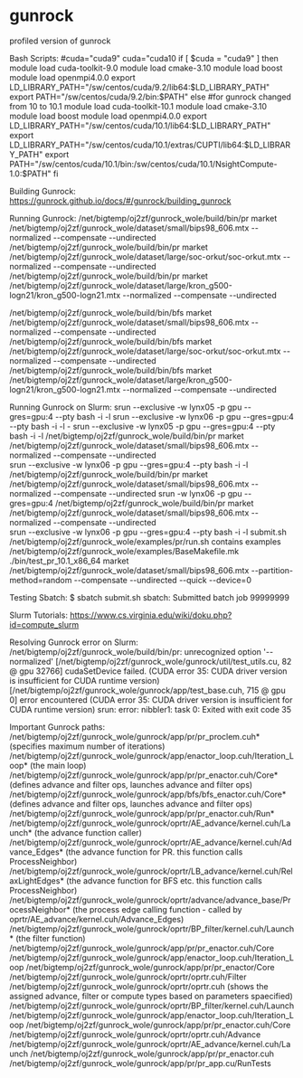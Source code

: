 # gunrock
profiled version of gunrock

Bash Scripts:
 #cuda="cuda9"
 cuda="cuda10
if [ $cuda = "cuda9" ]
then
	module load cuda-toolkit-9.0
	module load cmake-3.10
	module load boost
	module load openmpi4.0.0
	export LD_LIBRARY_PATH="/sw/centos/cuda/9.2/lib64:$LD_LIBRARY_PATH"
	export PATH="/sw/centos/cuda/9.2/bin:$PATH"
else
	#for gunrock changed from 10 to 10.1
	module load cuda-toolkit-10.1
	module load cmake-3.10
	module load boost
	module load openmpi4.0.0
	export LD_LIBRARY_PATH="/sw/centos/cuda/10.1/lib64:$LD_LIBRARY_PATH"
	export LD_LIBRARY_PATH="/sw/centos/cuda/10.1/extras/CUPTI/lib64:$LD_LIBRARY_PATH"
	export PATH="/sw/centos/cuda/10.1/bin:/sw/centos/cuda/10.1/NsightCompute-1.0:$PATH"
fi

Building Gunrock:
https://gunrock.github.io/docs/#/gunrock/building_gunrock

Running Gunrock:
/net/bigtemp/oj2zf/gunrock_wole/build/bin/pr market /net/bigtemp/oj2zf/gunrock_wole/dataset/small/bips98_606.mtx --normalized --compensate --undirected
/net/bigtemp/oj2zf/gunrock_wole/build/bin/pr market /net/bigtemp/oj2zf/gunrock_wole/dataset/large/soc-orkut/soc-orkut.mtx --normalized --compensate --undirected				
/net/bigtemp/oj2zf/gunrock_wole/build/bin/pr market /net/bigtemp/oj2zf/gunrock_wole/dataset/large/kron_g500-logn21/kron_g500-logn21.mtx --normalized --compensate --undirected				

/net/bigtemp/oj2zf/gunrock_wole/build/bin/bfs market /net/bigtemp/oj2zf/gunrock_wole/dataset/small/bips98_606.mtx --normalized --compensate --undirected
/net/bigtemp/oj2zf/gunrock_wole/build/bin/bfs market /net/bigtemp/oj2zf/gunrock_wole/dataset/large/soc-orkut/soc-orkut.mtx --normalized --compensate --undirected				
/net/bigtemp/oj2zf/gunrock_wole/build/bin/bfs market /net/bigtemp/oj2zf/gunrock_wole/dataset/large/kron_g500-logn21/kron_g500-logn21.mtx --normalized --compensate --undirected				

Running Gunrock on Slurm:
srun --exclusive -w lynx05 -p gpu --gres=gpu:4 --pty bash -i -l 
srun --exclusive -w lynx06 -p gpu --gres=gpu:4 --pty bash -i -l -
srun --exclusive -w lynx05 -p gpu --gres=gpu:4 --pty bash -i -l /net/bigtemp/oj2zf/gunrock_wole/build/bin/pr market /net/bigtemp/oj2zf/gunrock_wole/dataset/small/bips98_606.mtx --normalized --compensate --undirected 					
srun --exclusive -w lynx06 -p gpu --gres=gpu:4 --pty bash -i -l /net/bigtemp/oj2zf/gunrock_wole/build/bin/pr market /net/bigtemp/oj2zf/gunrock_wole/dataset/small/bips98_606.mtx --normalized --compensate --undirected
srun -w lynx06 -p gpu --gres=gpu:4 /net/bigtemp/oj2zf/gunrock_wole/build/bin/pr market /net/bigtemp/oj2zf/gunrock_wole/dataset/small/bips98_606.mtx --normalized --compensate --undirected  
srun --exclusive -w lynx06 -p gpu --gres=gpu:4 --pty bash -i -l submit.sh
/net/bigtemp/oj2zf/gunrock_wole/examples/pr/run.sh contains examples
/net/bigtemp/oj2zf/gunrock_wole/examples/BaseMakefile.mk
./bin/test_pr_10.1_x86_64 market /net/bigtemp/oj2zf/gunrock_wole/dataset/small/bips98_606.mtx --partition-method=random --compensate --undirected --quick --device=0

Testing Sbatch:
$ sbatch submit.sh
sbatch: Submitted batch job 99999999

Slurm Tutorials:
https://www.cs.virginia.edu/wiki/doku.php?id=compute_slurm

Resolving Gunrock error on Slurm:
/net/bigtemp/oj2zf/gunrock_wole/build/bin/pr: unrecognized option '--normalized'
[/net/bigtemp/oj2zf/gunrock_wole/gunrock/util/test_utils.cu, 82 @ gpu 32766] cudaSetDevice failed. (CUDA error 35: CUDA driver version is insufficient for CUDA runtime version)				
[/net/bigtemp/oj2zf/gunrock_wole/gunrock/app/test_base.cuh, 715 @ gpu 0] error encountered (CUDA error 35: CUDA driver version is insufficient for CUDA runtime version)
srun: error: nibbler1: task 0: Exited with exit code 35

Important Gunrock paths:
/net/bigtemp/oj2zf/gunrock_wole/gunrock/app/pr/pr_proclem.cuh* (specifies maximum number of iterations)
/net/bigtemp/oj2zf/gunrock_wole/gunrock/app/enactor_loop.cuh/Iteration_Loop* (the main loop)
/net/bigtemp/oj2zf/gunrock_wole/gunrock/app/pr/pr_enactor.cuh/Core* (defines advance and filter ops, launches advance and filter ops)
/net/bigtemp/oj2zf/gunrock_wole/gunrock/app/bfs/bfs_enactor.cuh/Core* (defines advance and filter ops, launches advance and filter ops)
/net/bigtemp/oj2zf/gunrock_wole/gunrock/app/pr/pr_enactor.cuh/Run*
/net/bigtemp/oj2zf/gunrock_wole/gunrock/oprtr/AE_advance/kernel.cuh/Launch* (the advance function caller)
/net/bigtemp/oj2zf/gunrock_wole/gunrock/oprtr/AE_advance/kernel.cuh/Advance_Edges* (the advance function for PR. this function calls ProcessNeighbor)
/net/bigtemp/oj2zf/gunrock_wole/gunrock/oprtr/LB_advance/kernel.cuh/RelaxLightEdges* (the advance function for BFS etc. this function calls ProcessNeighbor)
/net/bigtemp/oj2zf/gunrock_wole/gunrock/oprtr/advance/advance_base/ProcessNeighbor* (the process edge calling function - called by oprtr/AE_advance/kernel.cuh/Advance_Edges)
/net/bigtemp/oj2zf/gunrock_wole/gunrock/oprtr/BP_filter/kernel.cuh/Launch* (the filter function)
/net/bigtemp/oj2zf/gunrock_wole/gunrock/app/pr/pr_enactor.cuh/Core
/net/bigtemp/oj2zf/gunrock_wole/gunrock/app/enactor_loop.cuh/Iteration_Loop
/net/bigtemp/oj2zf/gunrock_wole/gunrock/app/pr/pr_enactor/Core
/net/bigtemp/oj2zf/gunrock_wole/gunrock/oprtr/oprtr.cuh/Filter
/net/bigtemp/oj2zf/gunrock_wole/gunrock/oprtr/oprtr.cuh (shows the assigned advance, filter or compute types based on parameters spaecified)
/net/bigtemp/oj2zf/gunrock_wole/gunrock/oprtr/BP_filter/kernel.cuh/Launch
/net/bigtemp/oj2zf/gunrock_wole/gunrock/app/enactor_loop.cuh/Iteration_Loop
/net/bigtemp/oj2zf/gunrock_wole/gunrock/app/pr/pr_enactor.cuh/Core
/net/bigtemp/oj2zf/gunrock_wole/gunrock/oprtr/oprtr.cuh/Advance
/net/bigtemp/oj2zf/gunrock_wole/gunrock/oprtr/AE_advance/kernel.cuh/Launch
/net/bigtemp/oj2zf/gunrock_wole/gunrock/app/pr/pr_enactor.cuh
/net/bigtemp/oj2zf/gunrock_wole/gunrock/app/pr/pr_app.cu/RunTests








